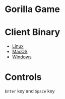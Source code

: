# Gorilla Game

# Client Binary

- [Linux](./ggc-linux)
- [MacOS](./ggc-darwin)
- [Windows](./ggc-windows.exe)

# Controls

`Enter` key and `Space` key
